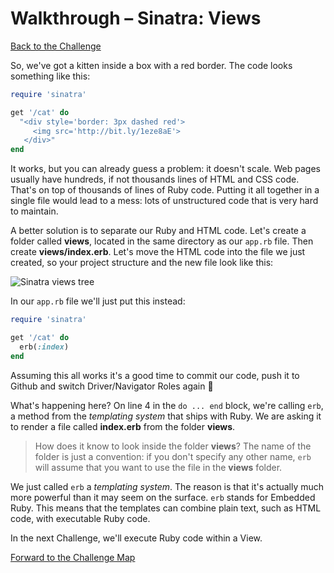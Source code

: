 # Walkthrough – Sinatra: Views

[Back to the Challenge](../sinatra_views.md)

So, we've got a kitten inside a box with a red border. The code looks something like this:

````ruby
require 'sinatra'

get '/cat' do
  "<div style='border: 3px dashed red'>
     <img src='http://bit.ly/1eze8aE'>
   </div>"
end
````

It works, but you can already guess a problem: it doesn't scale. Web pages usually have hundreds, if not thousands lines of HTML and CSS code. That's on top of thousands of lines of Ruby code. Putting it all together in a single file would lead to a mess: lots of unstructured code that is very hard to maintain.

A better solution is to separate our Ruby and HTML code. Let's create a folder called **views**, located in the same directory as our `app.rb` file. Then create **views/index.erb**. Let's move the HTML code into the file we just created, so your project structure and the new file look like this:

![Sinatra views tree](../images/sinatra_views_tree.png)

In our `app.rb` file we'll just put this instead:

````ruby
require 'sinatra'

get '/cat' do
  erb(:index)
end
````

Assuming this all works it's a good time to commit our code, push it to Github and switch Driver/Navigator Roles again&nbsp;:twisted_rightwards_arrows:

What's happening here? On line 4 in the `do ... end` block, we're calling `erb`, a method from the _templating system_ that ships with Ruby. We are asking it to render a file called **index.erb** from the folder **views**.

> How does it know to look inside the folder **views**? The name of the folder is just a convention: if you don't specify any other name, `erb` will assume that you want to use the file in the **views** folder.

We just called `erb` a _templating system_. The reason is that it's actually much more powerful than it may seem on the surface. `erb` stands for Embedded Ruby. This means that the templates can combine plain text, such as HTML code, with executable Ruby code.

In the next Challenge, we'll execute Ruby code within a View.

[Forward to the Challenge Map](../README.md)



